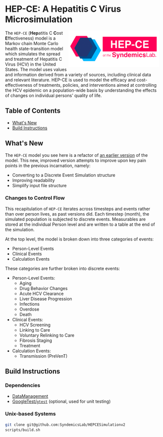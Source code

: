 # HEP-CE: A Hepatitis C Virus Microsimulation
<a href="https://www.syndemicslab.org/hep-ce"><img align="right" src="https://github.com/SyndemicsLab/.github/blob/main/profile/images/HEPCE.png" alt="HEP-CE Logo" height="120" /></a>

The `HEP-CE` (**Hep**atitis C **C**ost **E**ffectiveness) model is a Markov
chain Monte Carlo health state-transition model which simulates the spread and
treatment of Hepatitis C Virus (HCV) in the United States.  The model uses
values and information derived from a variety of sources, including clinical
data and relevant literature.  HEP-CE is used to model the efficacy and
cost-effectiveness of treatments, policies, and interventions aimed at
controlling the HCV epidemic on a population-wide basis by understanding the
effects of changes on individual persons' quality of life.

## Table of Contents
- [What's New](#whats-new)
- [Build Instructions](#build-instructions)

## What's New
The `HEP-CE` model you see here is a refactor of [an earlier
version](https://github.com/SyndemicsLab/hep-ce) of the model. This new,
improved version attempts to improve upon key pain points in the previous
incarnation, namely:
- Converting to a Discrete Event Simulation structure
- Improving readability
- Simplify input file structure

### Changes to Control Flow
This recapitulation of `HEP-CE` iterates across timesteps and events rather than
over person lives, as past versions did. Each timestep (month), the simulated
population is subjected to discrete events. Measurables are stored at the
individual Person level and are written to a table at the end of the simulation.

At the top level, the model is broken down into three categories of events:

- Person-Level Events
- Clinical Events
- Calculation Events

These categories are further broken into discrete events:

- Person-Level Events:
  - Aging
  - Drug Behavior Changes
  - Acute HCV Clearance
  - Liver Disease Progression
  - Infections
  - Overdose
  - Death
- Clinical Events:
  - HCV Screening
  - Linking to Care
  - Voluntary Relinking to Care
  - Fibrosis Staging
  - Treatment
- Calculation Events:
  - Transmission (PreVenT)

## Build Instructions

### Dependencies

- [DataManagement](https://github.com/SyndemicsLab/DataManagement)
- [GoogleTest/`gtest`](https://github.com/google/googletest) (optional, used
  for unit testing)

### Unix-based Systems

```sh
git clone git@github.com:SyndemicsLab/HEPCESimulationv2
scripts/build.sh
```
